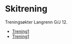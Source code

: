 # Skitrening
Treningsøkter Langrenn G/J 12.
- [Trening1](FocusEnkeldans)
- [Trening1](FocusDobbeldans)
